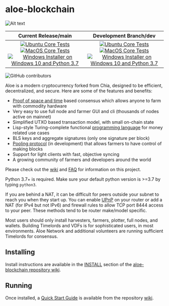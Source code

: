 # aloe-blockchain

![Alt text](https://www.aloecoin.org/img/aloe_logo.svg)

| Current Release/main | Development Branch/dev |
|         :---:          |          :---:         |
| [![Ubuntu Core Tests](https://github.com/Aloe-Network/aloe-blockchain/actions/workflows/build-test-ubuntu-core.yml/badge.svg)](https://github.com/Aloe-Network/aloe-blockchain/actions/workflows/build-test-ubuntu-core.yml) [![MacOS Core Tests](https://github.com/Aloe-Network/aloe-blockchain/actions/workflows/build-test-macos-core.yml/badge.svg)](https://github.com/Aloe-Network/aloe-blockchain/actions/workflows/build-test-macos-core.yml) [![Windows Installer on Windows 10 and Python 3.7](https://github.com/Aloe-Network/aloe-blockchain/actions/workflows/build-windows-installer.yml/badge.svg)](https://github.com/Aloe-Network/aloe-blockchain/actions/workflows/build-windows-installer.yml)  |  [![Ubuntu Core Tests](https://github.com/Aloe-Network/aloe-blockchain/actions/workflows/build-test-ubuntu-core.yml/badge.svg?branch=dev)](https://github.com/Aloe-Network/aloe-blockchain/actions/workflows/build-test-ubuntu-core.yml) [![MacOS Core Tests](https://github.com/Aloe-Network/aloe-blockchain/actions/workflows/build-test-macos-core.yml/badge.svg?branch=dev)](https://github.com/Aloe-Network/aloe-blockchain/actions/workflows/build-test-macos-core.yml) [![Windows Installer on Windows 10 and Python 3.7](https://github.com/Aloe-Network/aloe-blockchain/actions/workflows/build-windows-installer.yml/badge.svg?branch=dev)](https://github.com/Aloe-Network/aloe-blockchain/actions/workflows/build-windows-installer.yml) |

![GitHub contributors](https://img.shields.io/github/contributors/Aloe-Network/aloe-blockchain?logo=GitHub)

Aloe is a modern cryptocurrency forked from Chia, designed to be efficient, decentralized, and secure. Here are some of the features and benefits:
* [Proof of space and time](https://docs.google.com/document/d/1tmRIb7lgi4QfKkNaxuKOBHRmwbVlGL4f7EsBDr_5xZE/edit) based consensus which allows anyone to farm with commodity hardware
* Very easy to use full node and farmer GUI and cli (thousands of nodes active on mainnet)
* Simplified UTXO based transaction model, with small on-chain state
* Lisp-style Turing-complete functional [programming language](https://aloelisp.com/) for money related use cases
* BLS keys and aggregate signatures (only one signature per block)
* [Pooling protocol](https://www.aloecoin.org/pools.html) (in development) that allows farmers to have control of making blocks
* Support for light clients with fast, objective syncing
* A growing community of farmers and developers around the world

Please check out the [wiki](https://github.com/Aloe-Network/aloe-blockchain/wiki)
and [FAQ](https://github.com/Aloe-Network/aloe-blockchain/wiki/FAQ) for
information on this project.

Python 3.7+ is required. Make sure your default python version is >=3.7
by typing `python3`.

If you are behind a NAT, it can be difficult for peers outside your subnet to
reach you when they start up. You can enable
[UPnP](https://www.homenethowto.com/ports-and-nat/upnp-automatic-port-forward/)
on your router or add a NAT (for IPv4 but not IPv6) and firewall rules to allow
TCP port 8444 access to your peer.
These methods tend to be router make/model specific.

Most users should only install harvesters, farmers, plotter, full nodes, and wallets.
Building Timelords and VDFs is for sophisticated users, in most environments.
Aloe Network and additional volunteers are running sufficient Timelords
for consensus.

## Installing

Install instructions are available in the
[INSTALL](https://github.com/Aloe-Network/aloe-blockchain/wiki/INSTALL)
section of the
[aloe-blockchain repository wiki](https://github.com/Aloe-Network/aloe-blockchain/wiki).

## Running

Once installed, a
[Quick Start Guide](https://github.com/Aloe-Network/aloe-blockchain/wiki/Quick-Start-Guide)
is available from the repository
[wiki](https://github.com/Aloe-Network/aloe-blockchain/wiki).
